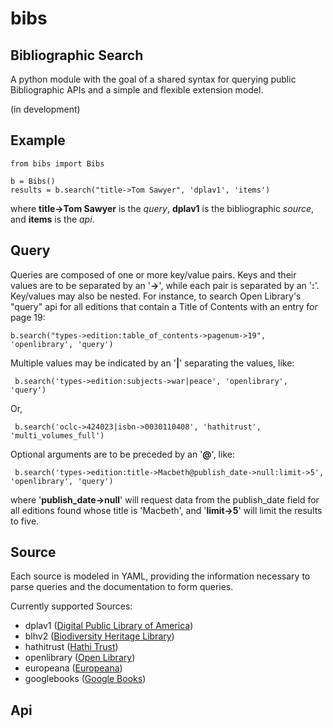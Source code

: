 bibs
====
Bibliographic Search
------------

A python module with the goal of a shared syntax for querying public Bibliographic APIs and a simple and flexible extension model.

(in development)

<h2>Example</h2>

	from bibs import Bibs

	b = Bibs()
	results = b.search("title->Tom Sawyer", 'dplav1', 'items')

where **title->Tom Sawyer** is the *query*, **dplav1** is the bibliographic *source*, and **items** is the *api*.


Query
-----

Queries are composed of one or more key/value pairs. Keys and their values are to be separated by an '**->**', while each pair is separated by an '**:**'. Key/values may also be nested. For instance, to search Open Library's "query" api for all editions that contain a Title of Contents with an entry for page 19:

	b.search("types->edition:table_of_contents->pagenum->19", 'openlibrary', 'query') 

Multiple values may be indicated by an '**|**' separating the values, like:

	 b.search('types->edition:subjects->war|peace', 'openlibrary', 'query')

Or,

	 b.search('oclc->424023|isbn->0030110408', 'hathitrust', 'multi_volumes_full')


Optional arguments are to be preceded by an '**@**', like:

	 b.search('types->edition:title->Macbeth@publish_date->null:limit->5', 'openlibrary', 'query')

where '**publish_date->null**' will request data from the publish_date field for all editions found whose title is 'Macbeth', and '**limit->5**' will limit the results to five.  


Source
-----

Each source is modeled in YAML, providing the information necessary to parse queries and the documentation to form queries. 


Currently supported Sources:

- dplav1      (<a href='http://dp.la'>Digital Public Library of America</a>)
- blhv2       (<a href='http://biodiversityheritagelibrary.org'>Biodiversity Heritage Library</a>)
- hathitrust  (<a href='http://hathitrust.org'>Hathi Trust</a>)
- openlibrary (<a href='http://openlibrary.org'>Open Library</a>)
- europeana   (<a href='http://europeana.eu'>Europeana</a>)
- googlebooks (<a href='http://books.google.com'>Google Books</a>)


Api
---
